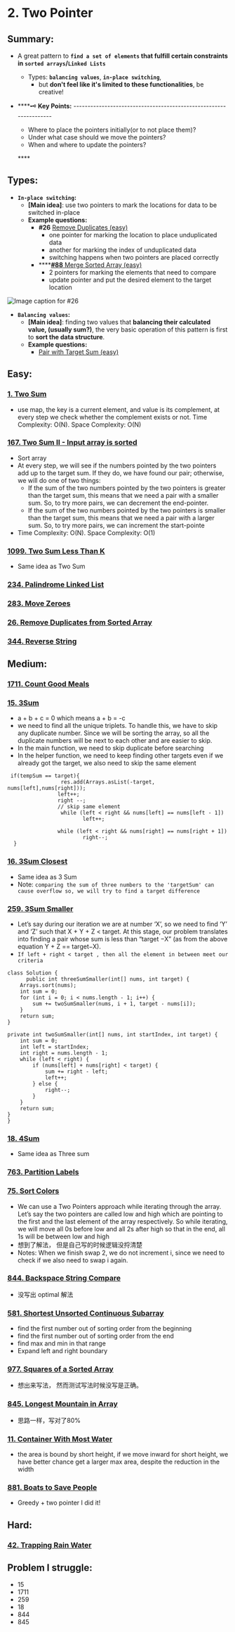 # 2. Two Pointer

## Summary:

* A great pattern to **`find a set of elements` that fulfill certain constraints in `sorted arrays`/`Linked Lists`** 
  * Types:  **`balancing values`**,  **`in-place switching`**,
    *  but **don't feel like it's limited to these functionalities**, be creative!
* \*\*\*\*🗝 **Key Points:** ------------------------------------------------------------------

  * Where to place the pointers initially\(or to not place them\)?
  * Under what case should we move the pointers?
  * When and where to update the pointers?

  \*\*\*\*

## Types:

* **`In-place switching`:**
  * **\[Main idea\]**: use two pointers to mark the locations for data to be switched in-place
  * **Example questions:**
    * **\#26** [Remove Duplicates \(easy\)](https://leetcode.com/problems/remove-duplicates-from-sorted-array/)
      * one pointer for marking the location to place unduplicated data
      * another for marking the index of unduplicated data 
      * switching happens when two pointers are placed correctly
    * \*\*\*\*[**\#88** Merge Sorted Array \(easy\)](https://leetcode.com/problems/merge-sorted-array/)
      * 2 pointers for marking the elements that need to compare
      * update pointer and put the desired element to the target location

![Image caption for \#26](../.gitbook/assets/image%20%284%29.png)

* **`Balancing values`:**
  * **\[Main idea\]**: finding two values that **balancing their calculated value, \(usually sum?\)**, the very basic operation of this pattern is first to **sort the data structure**.
  * **Example questions:**
    * [Pair with Target Sum \(easy\)](https://www.educative.io/courses/grokking-the-coding-interview/xog6q15W9GP)

## Easy:

### [1. Two Sum](https://leetcode.com/problems/two-sum/)

* use map, the key is a current element, and value is its complement, at every step we check whether the complement exists or not.  Time Complexity: O\(N\). Space Complexity: O\(N\)

### [167. Two Sum II - Input array is sorted](https://leetcode.com/problems/two-sum-iii-data-structure-design/)

* Sort array 
* At every step, we will see if the numbers pointed by the two pointers add up to the target sum. If they do, we have found our pair; otherwise, we will do one of two things:
  * If the sum of the two numbers pointed by the two pointers is greater than the target sum, this means that we need a pair with a smaller sum. So, to try more pairs, we can decrement the end-pointer.
  * If the sum of the two numbers pointed by the two pointers is smaller than the target sum, this means that we need a pair with a larger sum. So, to try more pairs, we can increment the start-pointe
* Time Complexity: O\(N\). Space Complexity: O\(1\)

### [1099. Two Sum Less Than K](https://leetcode.com/problems/two-sum-less-than-k/)

* Same idea as Two Sum

### [234. Palindrome Linked List](https://leetcode.com/problems/palindrome-linked-list/)

### [283. Move Zeroes](https://leetcode.com/problems/move-zeroes/)

### [26. Remove Duplicates from Sorted Array](https://leetcode.com/problems/remove-duplicates-from-sorted-array/)

### [344. Reverse String](https://leetcode.com/problems/reverse-string/)

### 



### 



## Medium:

### [1711. Count Good Meals](https://leetcode.com/problems/count-good-meals/)

### [15. 3Sum](https://leetcode.com/problems/3sum/)

* a + b + c = 0   which means a + b = -c
* we need to find all the unique triplets. To handle this, we have to skip any duplicate number. Since we will be sorting the array, so all the duplicate numbers will be next to each other and are easier to skip.
* In the main function, we need to skip duplicate before searching 
* In the helper function, we need to keep finding other targets even if we already got the target, we also need to skip the same element

```text
 if(tempSum == target){
                 res.add(Arrays.asList(-target, nums[left],nums[right]));
                left++;
                right --;
                // skip same element
                 while (left < right && nums[left] == nums[left - 1])
                        left++;
                
                while (left < right && nums[right] == nums[right + 1])
                        right--;
  }
```

### [16. 3Sum Closest](https://leetcode.com/problems/3sum-closest/)

* Same idea as 3 Sum
* Note:    `comparing the sum of three numbers to the 'targetSum' can cause overflow so, we will try to find a target difference`

### [259. 3Sum Smaller](https://leetcode.com/problems/3sum-smaller/)

* Let’s say during our iteration we are at number ‘X’, so we need to find ‘Y’ and ‘Z’ such that X + Y + Z &lt; target. At this stage, our problem translates into finding a pair whose sum is less than “target −X” \(as from the above equation Y + Z == target−X\). 
* `If left + right < target , then all the element in between meet our criteria`

```text
class Solution {
      public int threeSumSmaller(int[] nums, int target) {
    Arrays.sort(nums);
    int sum = 0;
    for (int i = 0; i < nums.length - 1; i++) {
        sum += twoSumSmaller(nums, i + 1, target - nums[i]);
    }
    return sum;
}

private int twoSumSmaller(int[] nums, int startIndex, int target) {
    int sum = 0;
    int left = startIndex;
    int right = nums.length - 1;
    while (left < right) {
        if (nums[left] + nums[right] < target) {
            sum += right - left;
            left++;
        } else {
            right--;
        }
    }
    return sum;
}
}
```

### [18. 4Sum](https://leetcode.com/problems/4sum/)

* Same idea as Three sum

### [763. Partition Labels](https://leetcode.com/problems/partition-labels/)

### [75. Sort Colors](https://leetcode.com/problems/sort-colors/)

* We can use a Two Pointers approach while iterating through the array. Let’s say the two pointers are called low and high which are pointing to the first and the last element of the array respectively. So while iterating, we will move all 0s before low and all 2s after high so that in the end, all 1s will be between low and high
* 想到了解法， 但是自己写的时候逻辑没捋清楚
* Notes: When we finish swap 2, we do not increment i, since we need to check if we also need to swap i again.

### [844. Backspace String Compare](https://leetcode.com/problems/backspace-string-compare/)

* 没写出 optimal 解法

### [581. Shortest Unsorted Continuous Subarray](https://leetcode.com/problems/shortest-unsorted-continuous-subarray/)

* find the first number out of sorting order from the beginning
* find the first number out of sorting order from the end
* find max and min in that range 
* Expand left and right boundary

### [977. Squares of a Sorted Array](https://leetcode.com/problems/squares-of-a-sorted-array/)

* 想出来写法， 然而测试写法时候没写是正确。

### [845. Longest Mountain in Array](https://leetcode.com/problems/longest-mountain-in-array/)

* 思路一样，写对了80%

### [11. Container With Most Water](https://leetcode.com/problems/container-with-most-water/)

* the area is bound by short height, if we move inward for short height, we have better chance get a  larger max area, despite the reduction in the width

### [881. Boats to Save People](https://leetcode.com/problems/boats-to-save-people/)

* Greedy + two pointer I did it!

## Hard:

### [42. Trapping Rain Water](https://leetcode.com/problems/trapping-rain-water/)

### 



## Problem I struggle:

* 15
* 1711
* 259
* 18
* 844
* 845



